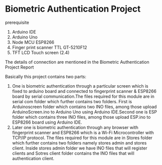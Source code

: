 # Biometric Authentication Project

prerequisite
1) Arduino IDE
2) Arduino Uno
3) Node MCU ESP8266
4) Finger print scanner TTL GT-5210F12
5) TFT LCD Touch screen (2.4)

The details of connection are mentioned in the Biometric Authentication Project Report

Basically this project contains two parts:
1) One is biometric authentication through a particular screen which is fixed to arduino board and connected to fingerprint scanner & ESP8266 board by serial communication.The files required for this module are in serial com folder which further contains two folders. First is Arduinoscreen folder which contains two INO files, among those upload ArduinoScreen.ino to Arduino Uno using Arduino IDE.Second one is ESP folder which contains three INO files, among those upload ESP.ino to ESP8266 board using Arduino IDE.
2) Later one is biometric authentication through any browser with fingerprint scanner and ESP8266 which is a Wi-Fi Microcontroller with TCP/IP protocol. The files required for this module are in Stores folder which further contains two folders namely stores admin and stores client. Inside stores admin folder we have INO files that will register clients and Sotres client folder contains the INO files that will authentication client.

